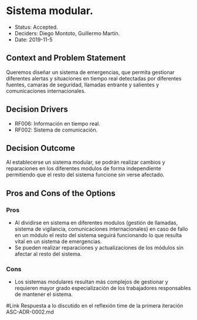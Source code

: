 # Sistema modular.

* Status: Accepted.
* Deciders: Diego Montoto, Guillermo Martín.
* Date: 2019-11-5


## Context and Problem Statement

Queremos diseñar un sistema de emergencias, que permita gestionar diferentes alertas y situaciones en tiempo real detectadas por diferentes fuentes, camaras de seguridad, llamadas entrante y salientes y comunicaciones internacionales.
 
## Decision Drivers

* RF006: Información en tiempo real.
* RF002: Sistema de comunicación.

## Decision Outcome

Al establecerse un sistema modular, se podrán realizar cambios y reparaciones en los diferentes modulos de forma independiente permitiendo que el resto del sistema funcione sin 
verse afectado.
   
## Pros and Cons of the Options

### Pros
* Al dividirse en sistema en diferentes modulos (gestión de llamadas, sistema de vigilancia, comunicaciones internacionales) en caso de fallo en un módulo el resto del sistema seguirá 
  funcionando lo que resulta vital en un sistema de emergencias.
* Se pueden realizar reparaciones y actualizaciones de los módulos sin afectar al resto del sistema.


### Cons

* Los sistemas modulares resultan más complejos de gestionar y requieren mayor grado especialización de los trabajadores responsables de mantener el sistema. 

#Link
Respuesta a lo discutido en el reflexión time de la primera iteración 
ASC-ADR-0002.md

